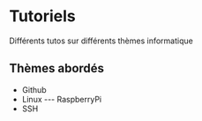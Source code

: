 # Tutoriels
Différents tutos sur différents thèmes informatique

## Thèmes abordés

- Github
- Linux
--- RaspberryPi
- SSH
